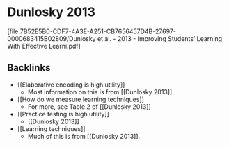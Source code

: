 # Dunlosky 2013
[file:7B52E5B0-CDF7-4A3E-A251-CB7656457D4B-27697-0000683415B02809/Dunlosky et al. - 2013 - Improving Students’ Learning With Effective Learni.pdf]

## Backlinks
* [[Elaborative encoding is high utility]]
	* Most information on this is from [[Dunlosky 2013]].
* [[How do we measure learning techniques]]
	* For more, see Table 2 of [[Dunlosky 2013]]
* [[Practice testing is high utility]]
	* [[Dunlosky 2013]]
* [[Learning techniques]]
	* Much of this is from [[Dunlosky 2013]].

<!-- {BearID:15A2EF7B-1731-4CF2-B54F-CBB6D2BD9141-2874-0000077605D4604C} -->
